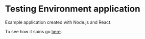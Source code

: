 # Testing Environment application
Example application created with Node.js and React.

To see how it spins go [here](https://app-testing-environment.herokuapp.com/).
